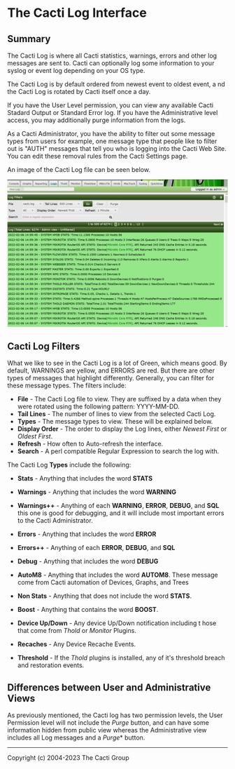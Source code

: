 # The Cacti Log Interface

## Summary

The Cacti Log is where all Cacti statistics, warnings, errors and other log messages
are sent to. Cacti can optionally log some information to your syslog or event log
depending on your OS type.

The Cacti Log is by default ordered from newest event to oldest event, a
nd the Cacti Log is rotated by Cacti itself once a day.

If you have the User Level permission, you can view any available Cacti Stadard
Output or Standard Error log. If you have the Administrative level access,
you may additionally purge information from the logs.

As a Cacti Administrator, you have the ability to filter out some message types
from users for example, one message type that people like to filter out is
"AUTH" messages that tell you who is logging into the Cacti Web Site.
You can edit these removal rules from the Cacti Settings page.

An image of the Cacti Log file can be seen below.

![Cacti Log File](images/cacti-log.png)

## Cacti Log Filters

What we like to see in the Cacti Log is a lot of Green, which means good. By default,
WARNINGS are yellow, and ERRORS are red. But there are other types of messages
that highlight differently. Generally, you can filter for these message types.
The filters include:

- **File** - The Cacti Log file to view. They are suffixed by a data when they were rotated
  using the following pattern: YYYY-MM-DD.
- **Tail Lines** - The number of lines to view from the selected Cacti Log.
- **Types** - The message types to view. These will be explained below.
- **Display Order** - The order to display the Log lines, either *Newest First* or *Oldest First*.
- **Refresh** - How often to Auto-refresh the interface.
- **Search** - A perl compatible Regular Expression to search the log with.

The Cacti Log **Types** include the following:

- **Stats** - Anything that includes the word **STATS**
- **Warnings** - Anything that includes the word **WARNING**
- **Warnings++** - Anything of each **WARNING**, **ERROR**, **DEBUG**, and **SQL**
  this one is good for debugging, and it will include most important
  errors to the Cacti Administrator.

- **Errors** - Anything that includes the word **ERROR**
- **Errors++** - Anything of each **ERROR**, **DEBUG**, and **SQL**
- **Debug** - Anything that includes the word **DEBUG**
- **AutoM8** - Anything that includes the word **AUTOM8**. These message come from
              Cacti automation of Devices, Graphs, and Trees
- **Non Stats** - Anything that does not include the word **STATS**.
- **Boost** - Anything that contains the word **BOOST**.
- **Device Up/Down** - Any device Up/Down notification including t
                       hose that come from *Thold* or *Monitor* Plugins.
- **Recaches** - Any Device Recache Events.
- **Threshold** - If the *Thold* plugins is installed,
                  any of it's threshold breach and restoration events.

## Differences between User and Administrative Views

As previously mentioned, the Cacti log has two permission levels,
the User Permission level will not include the *Purge* button,
and can have some information hidden from public view
whereas the Administrative view includes all Log messages and a *Purge** button.

---
Copyright (c) 2004-2023 The Cacti Group
